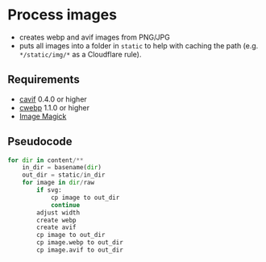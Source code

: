 # Process images

- creates webp and avif images from PNG/JPG
- puts all images into a folder in `static` to help with caching the path
  (e.g. `*/static/img/*` as a Cloudflare rule).

## Requirements

- [cavif](https://github.com/kornelski/cavif) 0.4.0 or higher
- [cwebp](https://developers.google.com/speed/webp/docs/cwebp) 1.1.0 or higher
- [Image Magick](https://imagemagick.org)

## Pseudocode

```python
for dir in content/**
    in_dir = basename(dir)
    out_dir = static/in_dir
    for image in dir/raw
        if svg:
            cp image to out_dir
            continue
        adjust width
        create webp
        create avif
        cp image to out_dir
        cp image.webp to out_dir
        cp image.avif to out_dir
```
